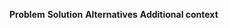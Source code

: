 ﻿---
name: Feature request
about: Suggest an idea
labels: enhancement
---
**Problem**
**Solution**
**Alternatives**
**Additional context**
